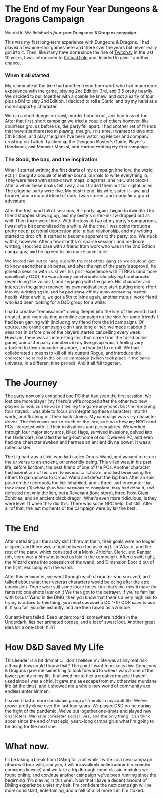 # The End of my Four Year Dungeons & Dragons Campaign

We did it. We finished a _four year_ Dungeons & Dragons campaign. 

This was my first long-term experience with Dungeons & Dragons. I had played a few one-shot games here and there over the years but never really got into it. Then, like many have done since the rise of [Twitch.tv](https://twitch.tv) in the last 10 years, I was introduced to [Critical Role](https://critrole.com/) and decided to give it another chance. 

### When it all started
My roommate at the time had another friend from work who had much more experience with the game, playing 2nd Edition, 3rd, and 3.5 pretty heavily. We decided to pull together with a couple he knew, and got a party of four plus a DM to play 2nd Edition. I decided to roll a Cleric, and try my hand at a more support-y character. 

We ran a short dungeon-crawl, murder hobo'd out, and had tons of fun. After that first, short campaign we tried a couple of others however, like countless groups before us, the party fell apart. I had another set of friends that were still interested in playing, though. This time, I wanted to dive into 5th Edition, and play the game I've been watching Mercer and company crushing on Twitch. I picked up the Dungeon Master's Guide, Player's Handbook, and Monster Manual, and started writting my first campaign. 

### The Good, the bad, and the inspiration
When I started writting the first drafts of my campaign (the lore, the world, ect.), I bought a couple of leather-bound journals to write everything in. They were filled with hand-drawn maps, diagrams, and NPC stat blocks. After a while these books fell away, and I traded them out for digital notes. The origional party were five. My best friend, his wife, sister-in-law, and brother, and a mutual friend of ours. I was stoked, and ready for a grand adventure.

After the frist hand full of sessions, the party, again, began to dwindle. Our friend stopped showing up, and my besty's sister-in-law dropped out as well. Then there were three. With the loss of two of my party's companions, I was left a bit demoralized for a while. At the time, I was going through a pretty deep, personal depression after a bad relationship, and my writting started to drop off. It started to become apparent to the party, too. We stuck with it, however. After a few months of sparse sessions and mediocre writting, I touched base with a friend from work who was in the 2nd Edition campaigns, and he agreed to join my 5E adventure. 

We invited him out to hang out with the rest of the gang so we could all get to know eachother a bit better, and after the rest of the party's approval, he joined a session with us. Given his prior experience with TTRPGs (and more specifically D&D), he was already comfortable role-playing his character (even doing the voices!), and engaging with the game. His character and interest in the game renewed my own motivation to start putting more effort into my writting again, and helped stave off my ever-worsening mental health. After a while, we got a 5th to joine again, another mutual work friend who had been looking for a D&D group for a while.

I had a creative "renaissance", diving deeper into the lore of the world I had created, and even starting an online campaign on the side for some friends I had been gaming with (including my friend from the irl campaign). Of course, the online campaign didn't last long either; we made it about 5 sessions in before one of the players started cancelling every week. However, there was an interesting item that came from the failed online game; one of the party members in my live group wasn't feeling very attached to their character anymore, and wanted to re-roll. We had collaborated a means to kill off his current Rogue, and introduce the character he rolled in the online campaign (which took place in the same universe, in a different time period). And it all fell together.

# The Journey
The party now only contained one PC that had seen the first session. We lost one more player (my friend's wife dropped after the other two new players joined, as she wasn't feeling the game anymore), but the remaining four stayed. I was able to focus on integrating these characters into the world, and flushing out their back stories. My campaign was very character driven. The focus was not so much on the lore, as it was how my NPCs and PCs interacted with it. Their motivations and personalities. We worked through four major story arcs, killed Hags, survived invasions, delved into the Underdark, liberated the long-lost home of our Dwarven PC, and even had one character awaken and harness an ancient divine power. It was a rollercoaster. 

The big bad was a Lich, who had stolen Orcus' Wand, and wanted to return the universe to an ancient, otherworldly being. This villan was, in his past life, before lichdom, the best friend of one of the PCs. Another character had aspirations of her own to ascend to lichdom, and had been using the others to gain access to Orcus' Wand and defeat the big bad. After an epic push on the necropolis the lich inhabited, and a three-part encounter that took _three (3) whole four-hour sessions_ to complete, they had done it, and defeated not only the lich, but a Revenant (long story), three Frost Giant Zombies, and an ancient black dragon. What's even more ridiculous, is they were level 11 when they did this. There was some NPC help, but still. After all of that, the last moments of the campaign were by far the best. 

# The End
After defeating all the crazy shit I threw at them, their goals were no longer alligned, and there was a fight between the aspiring Lich Wizard, and the rest of the party, which consisted of a Monk, Articifer, Cleric, and Ranger (oh, there was a 5th who joined us late in the campaign). After a swift fight, the Wizard came into posession of the wand, and Dimension Door'd out of the fight, escaping with the wand. 

After this encounter, we went through each character who survived, and talked about what their veteran characters would be doing after the epic conclusion. There were still some loose holes, but that's ok, they'll make for fantastic one-shots later on ;) We then got to the betrayer. If you're familiar with Orcus' Wand in the DMG, then you know that there's a very high risk to trying to attune to this thing; you must succeed a DC 17(!) CON save to use it. If you fail, you die instantly, and are then raised as a zombie.

Our anti-hero failed. Deep underground, somewhere hidden in the Underdark, lies her animated corpse, and a lot of sweet loot. Another great idea for a one-shot, huh? 

# How D&D Saved My Life
This header is a bit dramatic. I don't believe my life was at any real risk, although how could I know that? The point I want to make is this: Dungeons & Dragons gave me something to look forward to when I was at one of the lowest points in my life. It allowed me to flex a creative muscle I haven't used since I was a child. It gave me an escape from my otherwise mundane life (at the time), and it showed me a whole new world of community and endless entertainment. 

I haven't had a more consistant group of friends in my adult life. We've grown pretty close over the last four years. We played D&D online during the hight of the pandemic. We've put together one-shots and played new characters. We have consisten social lives, and the only thing I can think about since the end of that epic, years-long campaign is what I'm going to be doing for the next one.

# What now.
I'll be taking a break from DMing for a bit while I write up a new campaign (there will be a wiki, and yes, it will be available online under the creative commons license) and we take a trip through some classic modules we found online, and continue another campaign we've been running since the beginning (I'm playing in this one). Now that I have a decent amount of DMing experience under my belt, I'm confident the next campaign will be more consistant, entertaining, and a hell of a lot more fun. I'm stoked.
